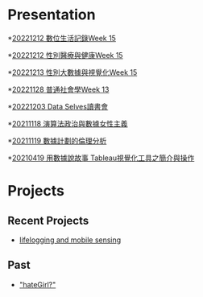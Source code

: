 # Presentation
*[20221212 數位生活記錄Week 15]()

*[20221212 性別醫療與健康Week 15](https://docs.google.com/presentation/d/e/2PACX-1vQlOdSTpyS_wFz96otzpmaR8MI_cD2Ep16bCtYyWGGmz2m5c6fkLWuyTwe67LzEM1vEGQoXkq6vzisN/pub?start=false&loop=false&delayms=3000)

*[20221213 性別大數據與視覺化Week 15]()

*[20221128 普通社會學Week 13]()

*[20221203 Data Selves讀書會]()

*[20211118 演算法政治與數據女性主義]()

*[20211119 數據計劃的倫理分析]()

*[20210419 用數據說故事 Tableau視覺化工具之簡介與操作]()


# Projects

## Recent Projects
* [lifelogging and mobile sensing]()

## Past
* ["hateGirl?"]()

